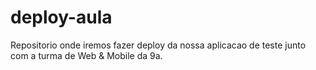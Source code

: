 # deploy-aula
Repositorio onde iremos fazer deploy da nossa aplicacao de teste junto com a turma de Web &amp; Mobile da 9a.
